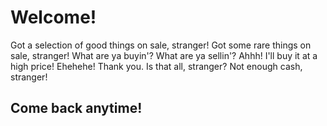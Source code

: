 # Welcome!
Got a selection of good things on sale, stranger!
Got some rare things on sale, stranger!
What are ya buyin'?
What are ya sellin'?
Ahhh! I'll buy it at a high price!
Ehehehe! Thank you.
Is that all, stranger?
Not enough cash, stranger!
## Come back anytime!
